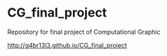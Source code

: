 CG_final_project
================

Repository for final project of Computational Graphic

 http://g4br13l3.github.io/CG_final_project
